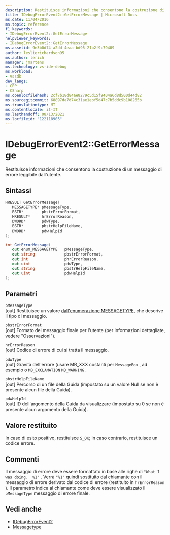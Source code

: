 ```yaml
---
description: Restituisce informazioni che consentono la costruzione di un messaggio di errore leggibile dall'utente.
title: IDebugErrorEvent2::GetErrorMessage | Microsoft Docs
ms.date: 11/04/2016
ms.topic: reference
f1_keywords:
- IDebugErrorEvent2::GetErrorMessage
helpviewer_keywords:
- IDebugErrorEvent2::GetErrorMessage
ms.assetid: 9e3b0d74-a2dd-4eaa-bd95-21b2f9c79409
author: leslierichardson95
ms.author: lerich
manager: jmartens
ms.technology: vs-ide-debug
ms.workload:
- vssdk
dev_langs:
- CPP
- CSharp
ms.openlocfilehash: 2cf7b18d84ae8279c5d15f9404a6d8d500d44d82
ms.sourcegitcommit: 68897da7d74c31ae1ebf5d47c7b5ddc9b108265b
ms.translationtype: MT
ms.contentlocale: it-IT
ms.lasthandoff: 08/13/2021
ms.locfileid: "122118905"
---
```

# <a name="idebugerrorevent2geterrormessage"></a>IDebugErrorEvent2::GetErrorMessage
Restituisce informazioni che consentono la costruzione di un messaggio di errore leggibile dall'utente.

## <a name="syntax"></a>Sintassi

```cpp
HRESULT GetErrorMessage(
   MESSAGETYPE* pMessageType,
   BSTR*        pbstrErrorFormat,
   HRESULT*     hrErrorReason,
   DWORD*       pdwType,
   BSTR*        pbstrHelpFileName,
   DWORD*       pdwHelpId
);
```

```csharp
int GetErrorMessage(
   out enum_MESSAGETYPE   pMessageType,
   out string             pbstrErrorFormat,
   out int                phrErrorReason,
   out uint               pdwType,
   out string             pbstrHelpFileName,
   out uint               pdwHelpId
);
```

## <a name="parameters"></a>Parametri
`pMessageType`\
[out] Restituisce un valore [dall'enumerazione MESSAGETYPE,](../../../extensibility/debugger/reference/messagetype.md) che descrive il tipo di messaggio.

`pbstrErrorFormat`\
[out] Formato del messaggio finale per l'utente (per informazioni dettagliate, vedere "Osservazioni").

`hrErrorReason`\
[out] Codice di errore di cui si tratta il messaggio.

`pdwType`\
[out] Gravità dell'errore (usare MB_XXX costanti per `MessageBox` , ad esempio o `MB_EXCLAMATION` `MB_WARNING` .

`pbstrHelpFileName`\
[out] Percorso di un file della Guida (impostato su un valore Null se non è presente alcun file della Guida).

`pdwHelpId`\
[out] ID dell'argomento della Guida da visualizzare (impostato su 0 se non è presente alcun argomento della Guida).

## <a name="return-value"></a>Valore restituito
 In caso di esito positivo, restituisce `S_OK`; in caso contrario, restituisce un codice errore.

## <a name="remarks"></a>Commenti
 Il messaggio di errore deve essere formattato in base alle righe di `"What I was doing.  %1"` . Verrà `"%1"` quindi sostituito dal chiamante con il messaggio di errore derivato dal codice di errore (restituito in `hrErrorReason` ). Il parametro indica al chiamante come deve essere visualizzato il `pMessageType` messaggio di errore finale.

## <a name="see-also"></a>Vedi anche
- [IDebugErrorEvent2](../../../extensibility/debugger/reference/idebugerrorevent2.md)
- [Messagetype](../../../extensibility/debugger/reference/messagetype.md)
